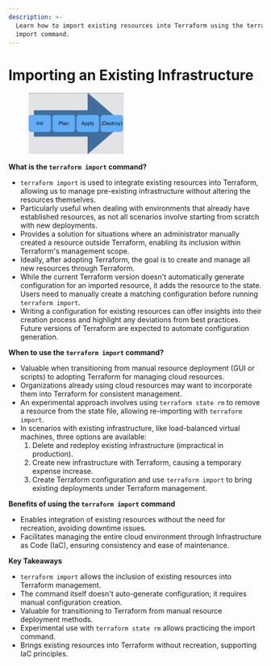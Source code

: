 ```yaml
---
description: >-
  Learn how to import existing resources into Terraform using the terraform
  import command.
---
```


# Importing an Existing Infrastructure

<figure><img src="../../.gitbook/assets/image (2).png" alt="" width="188"><figcaption></figcaption></figure>

**What is the `terraform import` command?**

* `terraform import` is used to integrate existing resources into Terraform, allowing us to manage pre-existing infrastructure without altering the resources themselves.
* Particularly useful when dealing with environments that already have established resources, as not all scenarios involve starting from scratch with new deployments.
* Provides a solution for situations where an administrator manually created a resource outside Terraform, enabling its inclusion within Terraform's management scope.
* Ideally, after adopting Terraform, the goal is to create and manage all new resources through Terraform.
* While the current Terraform version doesn't automatically generate configuration for an imported resource, it adds the resource to the state. Users need to manually create a matching configuration before running `terraform import`.
* Writing a configuration for existing resources can offer insights into their creation process and highlight any deviations from best practices. Future versions of Terraform are expected to automate configuration generation.

**When to use the `terraform import` command?**

* Valuable when transitioning from manual resource deployment (GUI or scripts) to adopting Terraform for managing cloud resources.
* Organizations already using cloud resources may want to incorporate them into Terraform for consistent management.
* An experimental approach involves using `terraform state rm` to remove a resource from the state file, allowing re-importing with `terraform import`.
* In scenarios with existing infrastructure, like load-balanced virtual machines, three options are available:
  1. Delete and redeploy existing infrastructure (impractical in production).
  2. Create new infrastructure with Terraform, causing a temporary expense increase.
  3. Create Terraform configuration and use `terraform import` to bring existing deployments under Terraform management.

**Benefits of using the `terraform import` command**

* Enables integration of existing resources without the need for recreation, avoiding downtime issues.
* Facilitates managing the entire cloud environment through Infrastructure as Code (IaC), ensuring consistency and ease of maintenance.

**Key Takeaways**

* `terraform import` allows the inclusion of existing resources into Terraform management.
* The command itself doesn't auto-generate configuration; it requires manual configuration creation.
* Valuable for transitioning to Terraform from manual resource deployment methods.
* Experimental use with `terraform state rm` allows practicing the import command.
* Brings existing resources into Terraform without recreation, supporting IaC principles.
